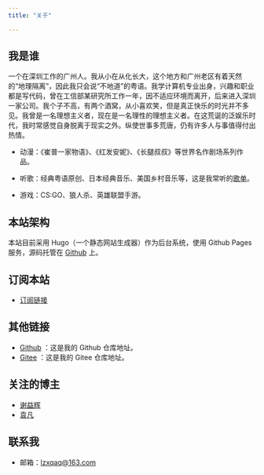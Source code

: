 ```yaml
---
title: "关于"

---
```


## 我是谁

一个在深圳工作的广州人。我从小在从化长大，这个地方和广州老区有着天然的“地理隔离”，因此我只会说“不地道”的粤语。我学计算机专业出身，兴趣和职业都是写代码，曾在工信部某研究所工作一年，因不适应环境而离开，后来进入深圳一家公司。我个子不高，有两个酒窝，从小喜欢笑，但是真正快乐的时光并不多见。我曾是一名理想主义者，现在是一名理性的理想主义者。在这荒诞的泛娱乐时代，我时常感觉自身脱离于现实之外。纵使世事多荒唐，仍有许多人与事值得付出热情。

- 动漫：《崔普一家物语》、《红发安妮》、《长腿叔叔》等世界名作剧场系列作品。

- 听歌：经典粤语原创、日本经典音乐、美国乡村音乐等，这是我常听的[歌单](/sing)。

- 游戏：CS:GO、狼人杀、英雄联盟手游。


## 本站架构

本站目前采用 Hugo（一个静态网站生成器）作为后台系统，使用 Github Pages 服务，源码托管在 [Github](https://github.com/lzxqaq/source_lzxqaq.git) 上。  

## 订阅本站

- [订阅链接](https://lzxqaq.com/index.xml)

## 其他链接

* [Github](https://github.com/lzxqaq) ：这是我的 Github 仓库地址。
* [Gitee](https://gitee.com/lzxqaq) ：这是我的 Gitee 仓库地址。

## 关注的博主

* [谢益辉](https://yihui.org)
* [袁凡](https://yuanfan.rbind.io)

## 联系我
* 邮箱：[lzxqaq@163.com](mailto:lzxqaq@163.com) 